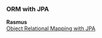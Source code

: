 ### ORM with JPA

**Rasmus**  
[Object Relational Mapping with JPA](https://github.com/RasmusLynge/ORMWithJPA)


